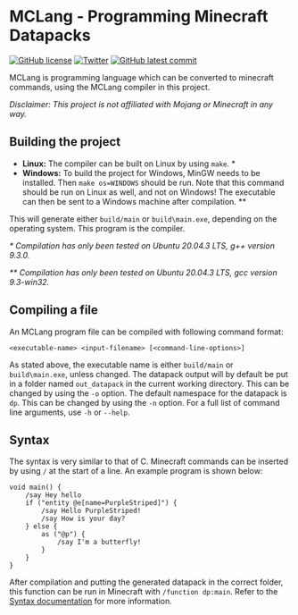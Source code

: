
# MCLang - Programming Minecraft Datapacks

[![GitHub license](https://badgen.net/github/license/PurpleStripedUnicorn/MCLang)](https://github.com/PurpleStripedUnicorn/MCLang/blob/master/LICENSE)
[![Twitter](https://badgen.net/badge/icon/twitter/cyan?icon=twitter&label)](https://twitter.com/striped_purple)
[![GitHub latest commit](https://badgen.net/github/last-commit/PurpleStripedUnicorn/MCLang/main)](https://GitHub.com/PurpleStripedUnicorn/MCLang/commit/)

MCLang is programming language which can be converted to minecraft commands, using the MCLang compiler in this project.

*Disclaimer: This project is not affiliated with Mojang or Minecraft in any way.*

## Building the project

- **Linux:** The compiler can be built on Linux by using `make`. *
- **Windows:** To build the project for Windows, MinGW needs to be installed. Then `make os=WINDOWS` should be run. Note that this command should be run on Linux as well, and not on Windows! The executable can then be sent to a Windows machine after compilation. **

This will generate either `build/main` or `build\main.exe`, depending on the operating system. This program is the compiler.

_* Compilation has only been tested on Ubuntu 20.04.3 LTS, g++ version 9.3.0._

_** Compilation has only been tested on Ubuntu 20.04.3 LTS, gcc version 9.3-win32._

## Compiling a file

An MCLang program file can be compiled with following command format:
```
<executable-name> <input-filename> [<command-line-options>]
```
As stated above, the executable name is either `build/main` or `build\main.exe`, unless changed. The datapack output will by default be put in a folder named `out_datapack` in the current working directory. This can be changed by using the `-o` option. The default namespace for the datapack is `dp`. This can be changed by using the `-n` option. For a full list of command line arguments, use `-h` or `--help`.

## Syntax

The syntax is very similar to that of C. Minecraft commands can be inserted by using `/` at the start of a line. An example program is shown below:
```
void main() {
    /say Hey hello
    if ("entity @e[name=PurpleStriped]") {
        /say Hello PurpleStriped!
        /say How is your day?
    } else {
        as ("@p") {
            /say I'm a butterfly!
        }
    }
}
```
After compilation and putting the generated datapack in the correct folder, this function can be run in Minecraft with `/function dp:main`. Refer to the [Syntax documentation](/docs/mclang/syntax.md) for more information.
